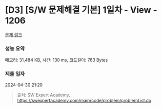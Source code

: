 # [D3] [S/W 문제해결 기본] 1일차 - View - 1206 

[문제 링크](https://swexpertacademy.com/main/code/problem/problemDetail.do?contestProbId=AV134DPqAA8CFAYh) 

### 성능 요약

메모리: 31,484 KB, 시간: 130 ms, 코드길이: 763 Bytes

### 제출 일자

2024-04-30 21:20



> 출처: SW Expert Academy, https://swexpertacademy.com/main/code/problem/problemList.do